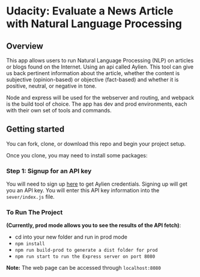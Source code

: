 # Udacity: Evaluate a News Article with Natural Language Processing

## Overview

This app allows users to run Natural Language Processing (NLP) on articles or blogs found on the Internet. Using an api called Aylien. This tool can give us back pertinent information about the article, whether the content is subjective (opinion-based) or objective (fact-based) and whether it is positive, neutral, or negative in tone.

Node and express will be used for the webserver and routing, and webpack is the build tool of choice. The app has dev and prod environments, each with their own set of tools and commands.

## Getting started

You can fork, clone, or download this repo and begin your project setup.

Once you clone, you may need to install some packages:

### Step 1: Signup for an API key

You will need to sign up [here](https://developer.aylien.com/signup) to get Aylien credentials. Signing up will get you an API key. You will enter this API key information into the `sever/index.js` file.

### To Run The Project

**(Currently, prod mode allows you to see the results of the API fetch)**:

- cd into your new folder and run in prod mode
- `npm install`
- `npm run build-prod to generate a dist folder for prod`
- `npm run start to run the Express server on port 8080`

**Note:** The web page can be accessed through `localhost:8080`

